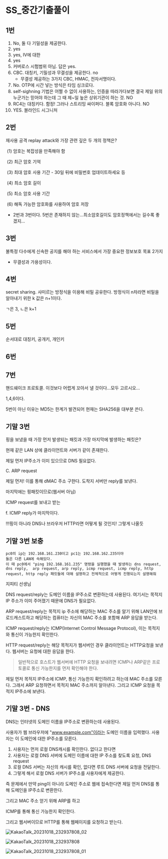 # SS_중간기출풀이

## 1번

1. No, 둘 다 기밀성을 제공한다.
2. yes
3. yes, IV에 대한
4. yes
5. 커버로스 시험범위 아님. 답은 yes.
6. CBC. 대칭키, 기밀성과 무결성을 제공한다. no
   - 무결성 제공하는 3가지 CBC, HMAC, 전자서명이다.
7. No. OTP에 시간 넣는 방식은 타임 싱크로다.
8. self-sighning 기법은 어쩔 수 없이 사용하는, 인증을 따라가다보면 결국 제일 위의 누군가는 믿어야 하는데 그 때 제~일 높은 상위기관이 하는 것. NO
9. RC4는 대칭키다. 함정! 그러나 스트리밍 싸이퍼다. 블록 암호화 아니다. NO
10. YES. 블라인드 시그니처

## 2번

재사용 공격 replay attack와 가장 관련 깊은 두 개의 정책은?

​    (1) 암호는 복잡성을 만족해야 함 

​    (2) 최근 암호 기억 

​    (3) 최대 암호 사용 기간 - 30일 뒤에 비밀번호 업데이트하세요 등

​    (4) 최소 암호 길이

​    (5) 최소 암호 사용 기간 

​    (6) 해독 가능한 암호화를 사용하여 암호 저장

- 2번과 3번이다. 5번은 존재하지 않는...최소암호길이도 암호정책에서는 길수록 좋겠지...

## 3번

불특정 다수에게 신속한 공지를 해야 하는 서비스에서 가장 중요한 정보보호 목표 2가지

- 무결성과 가용성이다.

## 4번

secret sharing. 샤미르는 방정식을 이용해 비밀 공유한다. 방정식이 n차라면 비밀을 알아내기 위한 k 값은 n+1이다.

ㄱ은 3, ㄴ은 k+1

## 5번

순서대로 대칭키, 공개키, 개인키

## 6번



## 7번

핸드쉐이크 프로토콜. 이것보다 어렵게 꼬아서 낼 것이다...모두 고르시오...

1,4,6이다.

5번이 아닌 이유는 MD5는 한계가 발견되어 현재는 SHA256을 대부분 쓴다.



## 기말 3번

핑을 보냈을 때 가장 먼저 발생되는 패킷과 가장 마지막에 발생하는 패킷은?

현재 같은 LAN 상에 클라이언트와 서버가 같이 존재한다.



제일 먼저 IP주소가 이미 있으므로 DNS 필요없다.

C. ARP request

제일 먼저! 이를 통해 dMAC 주소 구한다. 도착지 서버만 reply를 보낸다.



마지막에는 핑패킷이므로(웹서버 아님)

ICMP request를 보내고 받는

f. ICMP reply가 마지막이다.



!!!핑이 아니라 DNS나 브라우저 HTTP라면 어떻게 될 것인지! 그렇게 나올듯

## 기말 3번 보충

```
pc0의 ip는 192.168.161.230이고 pc1는 192.168.162.235이야
둘은 다른 LAN에 속해있다. 
이 때 pc0에서 "ping 192.168.161.235" 명령을 실행했을 때 발생하는 dns request, dns reply,  arp request, arp reply, icmp request, icmp reply, http request, http reply 패킷들에 대해 설명하고 전체적으로 어떻게 진행되는지 설명해줘
```



지피티 선생님

DNS request/reply는 도메인 이름을 IP주소로 변환하는데 사용된다. 여기서는 목적지 IP 주소가 이미 주어졌기 때문에 DNS가 필요없다. 

ARP request/reply는 목적지 ip 주소에 해당하는 MAC 주소를 알기 위해 LAN안에 브로드캐스트하고 해당하는 컴퓨터는 자신의 MAC 주소를 포함해 ARP 응답을 받는다.

ICMP request/reply는 ICMP(Internet Control Message Protocol),  이는 목적지와 통신이 가능한지 확인한다.

HTTP request/reply는 해당 목적지가 웹서버인 경우 클라이언트는 HTTP요청을 보낸다. 웹서버는 요청에 대한 응답을 한다.



> 일반적으로 호스트가 웹서버에 HTTP 요청을 보내려면 ICMP나 ARP같은 프로토콜로 통신 가능한지를 먼저 확인해야 한다. 



제일 먼저 목적지 IP주소에 ICMP, 통신 가능한지 확인하려고 하는데 MAC 주소를 모른다. 그래서 ARP 요청하면서 목적지 MAC 주소까지 알아낸다. 그리고 ICMP 요청을 목적지 IP주소에 보낸다. 



## 기말 3번 - DNS

DNS는 인터넷의 도메인 이름을 IP주소로 변환하는데 사용된다.

사용자가 웹 브라우저에 "www.example.com"이라는 도메인 이름을 입력했다. 사용자는 이 도메인에 대한 IP주소를 모른다.

1. 사용자는 먼저 로컬 DNS캐시를 확인한다. 없다고 한다면
2. 사용자는 로컬 DNS 서버에 도메인 이름에 대한 IP 주소를 찾도록 요청, DNS request
3. 로컬 DNS 서버는 자신의 캐시를 확인, 없다면 루트 DNS 서버에 요청을 전달한다.
4. 그렇게 해서 로컬 DNS 서버가 IP주소를 사용자에게 제공한다.

즉 문제에서 만약 ping이 아니라 도메인 주소로 웹에 접속한다면 제일 먼저 DNS를 통해 도메인을 IP주소로 변환한다.

그리고 MAC 주소 얻기 위해 ARP를 하고

ICMP를 통해 통신 가능한지 확인한다.

그리고 웹서버이므로 HTTP를 통해 웹페이지를 요청하고 받는다.

![KakaoTalk_20231018_232937808_02](https://github.com/hhzzzk/studyLog/assets/67236054/a69812ac-bc6d-4856-ad07-8135fad3c284)



![KakaoTalk_20231018_232937808](https://github.com/hhzzzk/studyLog/assets/67236054/f02944e8-71f7-4ef3-8dc8-eda5ada7af39)



![KakaoTalk_20231018_232937808_01](https://github.com/hhzzzk/studyLog/assets/67236054/59b37646-2c40-484d-808b-83e431876467)



